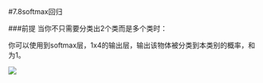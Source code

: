 #7.8softmax回归

###前提
当你不只需要分类出2个类而是多个类时：

你可以使用到softmax层，1x4的输出层，输出该物体被分类到本类别的概率，和为1。

![](https://cdn.jsdelivr.net/gh/tj-messi/picture/1727569687259.png)